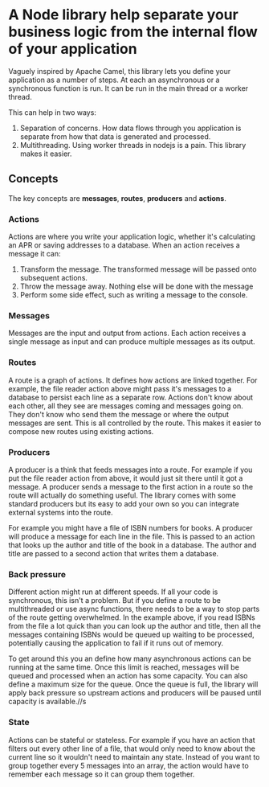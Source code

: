 # A Node library help separate your business logic from the internal flow of your application

Vaguely inspired by Apache Camel, this library lets you define your application as a number of steps. At each an asynchronous or a synchronous function is run. It can be run in the main thread or a worker thread.

This can help in two ways:
1. Separation of concerns. How data flows through you application is separate from how that data is generated and processed.
2. Multithreading. Using worker threads in nodejs is a pain. This library makes it easier.

## Concepts

The key concepts are **messages**, **routes**, **producers** and **actions**.

### Actions

Actions are where you write your application logic, whether it's calculating an APR or saving addresses to a database. When an action receives a message it can:

1. Transform the message. The transformed message will be passed onto subsequent actions.
2. Throw the message away. Nothing else will be done with the message
3. Perform some side effect, such as writing a message to the console.

### Messages

Messages are the input and output from actions. Each action receives a single message as input and can produce multiple messages as its output.

### Routes

A route is a graph of actions. It defines how actions are linked together. For example, the file reader action above might pass it's messages to a database to persist each line as a separate row. Actions don't know about each other, all they see are messages coming and messages going on. They don't know who send them the message or where the output messages are sent. This is all controlled by the route. This makes it easier to compose new routes using existing actions.

### Producers

A producer is a think that feeds messages into a route. For example if you put the file reader action from above, it would just sit there until it got a message. A producer sends a message to the first action in a route so the route will actually do something useful. The library comes with some standard producers but its easy to add your own so you can integrate external systems into the route.

For example you might have a file of ISBN numbers for books. A producer will produce a message for each line in the file. This is passed to an action that looks up the author and title of the book in a database. The author and title are passed to a second action that writes them a database.

### Back pressure

Different action might run at different speeds. If all your code is synchronous, this isn't a problem. But if you define a route to be multithreaded or use async functions, there needs to be a way to stop parts of the route getting overwhelmed. In the example above, if you read ISBNs from the file a lot quick than you can look up the author and title, then all the messages containing ISBNs would be queued up waiting to be processed, potentially causing the application to fail if it runs out of memory.

To get around this you an define how many asynchronous actions can be running at the same time. Once this limit is reached, messages will be queued and processed when an action has some capacity. You can also define a maximum size for the queue. Once the queue is full, the library will apply back pressure so upstream actions and producers will be paused until capacity is available.//s

### State

Actions can be stateful or stateless. For example if you have an action that filters out every other line of a file, that would only need to know about the current line so it
wouldn't need to maintain any state. Instead of you want to group together every 5 messages into an array, the action would have to remember each message so it can group them
together.
